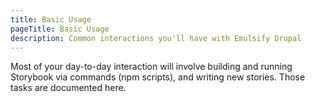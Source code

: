```yaml
---
title: Basic Usage
pageTitle: Basic Usage
description: Common interactions you'll have with Emulsify Drupal
---
```



Most of your day-to-day interaction will involve building and running Storybook via commands (npm scripts), and writing new stories. Those tasks are documented here.
